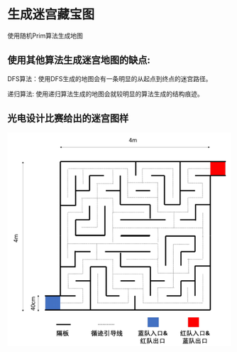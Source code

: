 # 生成迷宫藏宝图

使用随机Prim算法生成地图

## 使用其他算法生成迷宫地图的缺点:

DFS算法：使用DFS生成的地图会有一条明显的从起点到终点的迷宫路径。

递归算法: 使用递归算法生成的地图会就较明显的算法生成的结构痕迹。


## 光电设计比赛给出的迷宫图样

![迷宫设计图样](resources/%E5%85%89%E7%94%B5%E8%AE%BE%E8%AE%A1%E6%AF%94%E8%B5%9B%E8%BF%B7%E5%AE%AB%E5%9B%BE%E6%A0%B7.png)